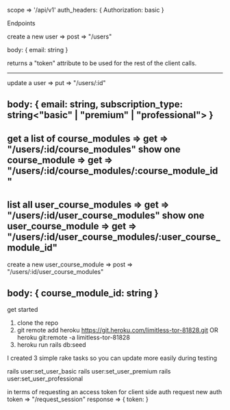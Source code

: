scope =>  '/api/v1'
auth_headers: {
    Authorization: basic <token>
}

Endpoints 

create a new user  => post =>  "/users"

body: {
    email: string
}

returns a "token" attribute to be used for the rest of the client calls.

-----------
update a user => put => "/users/:id"

body: {
    email: string,
    subscription_type: string<"basic" | "premium" | "professional">
}
-----------
get a list of course_modules => get => "/users/:id/course_modules"
show one course_module => get => "/users/:id/course_modules/:course_module_id"
-----------
list all user_course_modules => get => "/users/:id/user_course_modules"
show one user_course_module => get => "/users/:id/user_course_modules/:user_course_module_id"
-----------
create a new user_course_module => post => "/users/:id/user_course_modules"

body: {
    course_module_id: string
}
-----------



 get started
 1. clone the repo
 2. git remote add heroku https://git.heroku.com/limitless-tor-81828.git OR heroku git:remote -a limitless-tor-81828
 3. heroku run rails db:seed
 

 I created 3 simple rake tasks so you can update more easily during testing

rails user:set_user_basic
rails user:set_user_premium
rails user:set_user_professional

 in terms of requesting an access token for client side auth
 request new auth token => "/request_session"
 response => {
     token: <token supplied by Auth0>
 }
